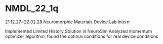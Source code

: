 # NMDL_22_1q
21.12.27~22.02.28
Neuromorphic Materials Device Lab intern

Implemented Limited History Solution in NeuroSim
Analyzed momentum optimizer algorithm, found the optimal conditions for real device conditions
